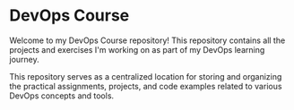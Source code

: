 # DevOps Course

Welcome to my DevOps Course repository! This repository contains all the projects and exercises I'm working on as part of my DevOps learning journey.

This repository serves as a centralized location for storing and organizing the practical assignments, projects, and code examples related to various DevOps concepts and tools.